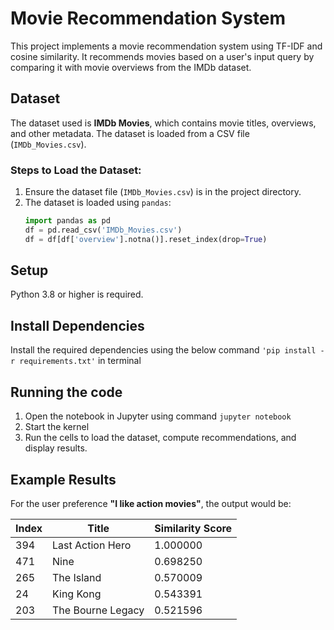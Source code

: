 # Movie Recommendation System

This project implements a movie recommendation system using TF-IDF and cosine similarity. It recommends movies based on a user's input query by comparing it with movie overviews from the IMDb dataset.

## Dataset

The dataset used is **IMDb Movies**, which contains movie titles, overviews, and other metadata. The dataset is loaded from a CSV file (`IMDb_Movies.csv`).

### Steps to Load the Dataset:
1. Ensure the dataset file (`IMDb_Movies.csv`) is in the project directory.
2. The dataset is loaded using `pandas`:
   ```python
   import pandas as pd
   df = pd.read_csv('IMDb_Movies.csv')
   df = df[df['overview'].notna()].reset_index(drop=True)
## Setup
Python 3.8 or higher is required.

## Install Dependencies
Install the required dependencies using the below command `'pip install -r requirements.txt'` in terminal

## Running the code
1. Open the notebook in Jupyter using command  `jupyter notebook`
2. Start the kernel
3. Run the cells to load the dataset, compute recommendations, and display results.

## Example Results
For the user preference **"I like action movies"**, the output would be:

| Index | Title               | Similarity Score |
|-------|---------------------|------------------|
| 394   | Last Action Hero    | 1.000000         |
| 471   | Nine                | 0.698250         |
| 265   | The Island          | 0.570009         |
| 24    | King Kong           | 0.543391         |
| 203   | The Bourne Legacy   | 0.521596         |
